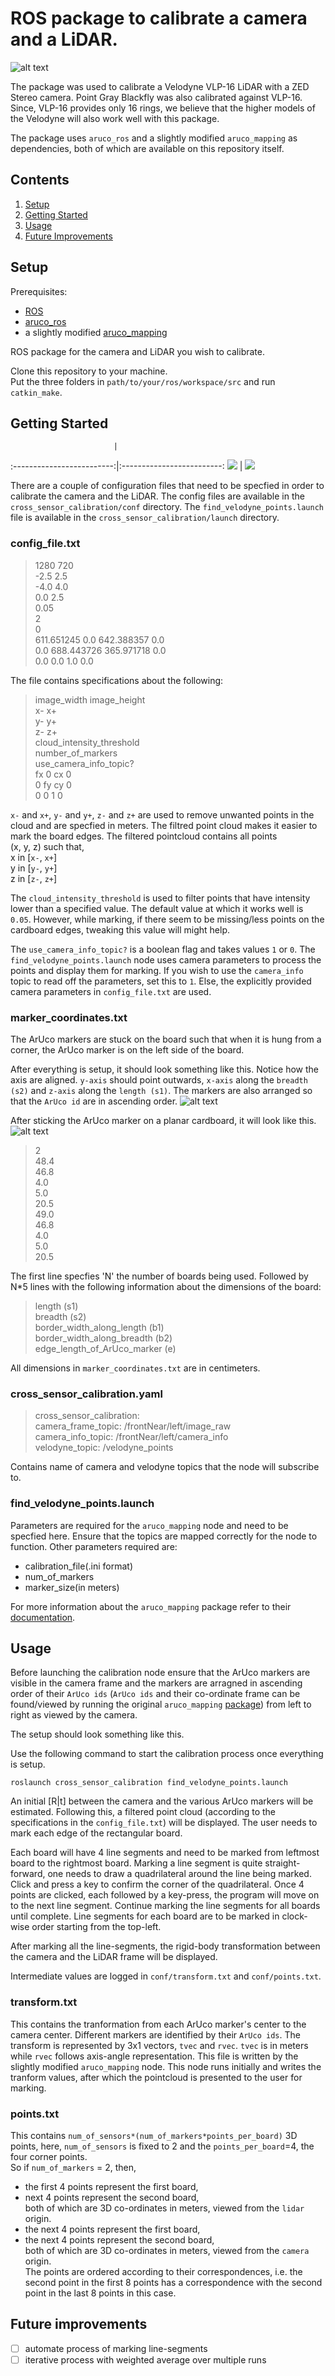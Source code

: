 # ROS package to calibrate a camera and a LiDAR.

![alt text](images/pcl.png "Pointcloud of the setup")

The package was used to calibrate a Velodyne VLP-16 LiDAR with a ZED Stereo camera. Point Gray Blackfly was also calibrated against VLP-16. Since, VLP-16 provides only 16 rings, we believe that the higher models of the Velodyne will also work well with this package.

The package uses `aruco_ros` and a slightly modified `aruco_mapping` as dependencies, both of which are available on this repository itself.


## Contents
1. [Setup](#setup)
2. [Getting Started](#getting-started)
3. [Usage](#usage)
4. [Future Improvements](#future-improvements)

## Setup
Prerequisites:

* [ROS](http://www.ros.org/)  
* [aruco_ros](https://github.com/pal-robotics/aruco_ros)  
* a slightly modified [aruco_mapping](https://github.com/SmartRoboticSystems/aruco_mapping)  

ROS package for the camera and LiDAR you wish to calibrate.  

Clone this repository to your machine.  
Put the three folders in `path/to/your/ros/workspace/src` and run `catkin_make`.

## Getting Started

                           |  
:-------------------------:|:-------------------------:
![](images/setup_view1.jpg)  |  ![](images/setup_view2.jpg)

There are a couple of configuration files that need to be specfied in order to calibrate the camera and the LiDAR. The config files are available in the `cross_sensor_calibration/conf` directory. The `find_velodyne_points.launch` file is available in the `cross_sensor_calibration/launch` directory.

### config_file.txt

>1280 720  
>-2.5 2.5  
>-4.0 4.0  
>0.0 2.5  
>0.05  
>2  
>0  
>611.651245 0.0        642.388357 0.0  
>0.0        688.443726 365.971718 0.0  
>0.0        0.0        1.0        0.0  

The file contains specifications about the following:

>image_width image_height  
>x- x+  
>y- y+  
>z- z+  
>cloud_intensity_threshold  
>number_of_markers  
>use_camera_info_topic?  
>fx     0       cx      0  
>0      fy      cy      0  
>0      0       1       0 

`x-` and `x+`, `y-` and `y+`, `z-` and `z+` are used to remove unwanted points in the cloud and are specfied in meters. The filtred point cloud makes it easier to mark the board edges. The filtered pointcloud contains all points   
(x, y, z) such that,  
x in [`x-`, `x+`]  
y in [`y-`, `y+`]  
z in [`z-`, `z+`]  

The `cloud_intensity_threshold` is used to filter points that have intensity lower than a specified value. The default value at which it works well is `0.05`. However, while marking, if there seem to be missing/less points on the cardboard edges, tweaking this value will might help.

The `use_camera_info_topic?` is a boolean flag and takes values `1` or `0`. The `find_velodyne_points.launch` node uses camera parameters to process the points and display them for marking. If you wish to use the `camera_info` topic to read off the parameters, set this to `1`. Else, the explicitly provided camera parameters in `config_file.txt` are used.

### marker_coordinates.txt

The ArUco markers are stuck on the board such that when it is hung from a corner, the ArUco marker is on the left side of the board.

After everything is setup, it should look something like this. Notice how the axis are aligned. `y-axis` should point outwards, `x-axis` along the `breadth (s2)` and `z-axis` along the `length (s1)`. The markers are also arranged so that the `ArUco id` are in ascending order.
![alt text](images/aruco_axis.png "Axis of the ArUco markers as seen from aruco_mapping")

After sticking the ArUco marker on a planar cardboard, it will look like this.
![alt text](images/board_dim_label.jpg "Reference image for board dimensions")

>2  
>48.4  
>46.8  
>4.0  
>5.0  
>20.5  
>49.0  
>46.8  
>4.0  
>5.0  
>20.5  

The first line specfies 'N' the number of boards being used. Followed by N*5 lines with the following information about the dimensions of the board:
>length (s1)  
>breadth (s2)  
>border_width_along_length (b1)  
>border_width_along_breadth (b2)  
>edge_length_of_ArUco_marker (e)  

All dimensions in `marker_coordinates.txt` are in centimeters.


### cross_sensor_calibration.yaml

>cross_sensor_calibration:  
>  camera_frame_topic: /frontNear/left/image_raw  
>  camera_info_topic: /frontNear/left/camera_info  
>  velodyne_topic: /velodyne_points

Contains name of camera and velodyne topics that the node will subscribe to.

### find_velodyne_points.launch

Parameters are required for the `aruco_mapping` node and need to be specfied here. Ensure that the topics are mapped correctly for the node to function.
Other parameters required are:  
* calibration_file(.ini format)    
* num_of_markers  
* marker_size(in meters)  

For more information about the `aruco_mapping` package refer to their [documentation](https://github.com/SmartRoboticSystems/aruco_mapping).

## Usage

Before launching the calibration node ensure that the ArUco markers are visible in the camera frame and the markers are arragned in ascending order of their `ArUco ids` (`ArUco ids` and their co-ordinate frame can be found/viewed by running the original `aruco_mapping` [package](https://github.com/SmartRoboticSystems/aruco_mapping)) from left to right as viewed by the camera.

The setup should look something like this.


Use the following command to start the calibration process once everything is setup.

```shell
roslaunch cross_sensor_calibration find_velodyne_points.launch
```

An initial [R|t] between the camera and the various ArUco markers will be estimated. Following this, a filtered point cloud (according to the specifications in the `config_file.txt`) will be displayed. The user needs to mark each edge of the rectangular board.

Each board will have 4 line segments and need to be marked from leftmost board to the rightmost board. Marking a line segment is quite straight-forward, one needs to draw a quadrilateral around the line being marked. Click and press a key to confirm the corner of the quadrilateral. Once 4 points are clicked, each followed by a key-press, the program will move on to the next line segment. Continue marking the line segments for all boards until complete.
Line segments for each board are to be marked in clock-wise order starting from the top-left.

After marking all the line-segments, the rigid-body transformation between the camera and the LiDAR frame will be displayed.

Intermediate values are logged in `conf/transform.txt` and `conf/points.txt`.

### transform.txt
This contains the tranformation from each ArUco marker's center to the camera center. Different markers are identified by their `ArUco ids`. The transform is represented by 3x1 vectors, `tvec` and `rvec`. `tvec` is in meters while `rvec` follows axis-angle representation. This file is written by the slightly modified `aruco_mapping` node. This node runs initially and writes the tranform values, after which the pointcloud is presented to the user for marking.

### points.txt
This contains `num_of_sensors*(num_of_markers*points_per_board)` 3D points, here, `num_of_sensors` is fixed to 2 and the `points_per_board`=4, the four corner points.  
So if `num_of_markers` = 2, then,  
* the first 4 points represent the first board,  
* next 4 points represent the second board,  
both of which are 3D co-ordinates in meters, viewed from the `lidar` origin.  
* the next 4 points represent the first board,  
* the next 4 points represent the second board,  
both of which are 3D co-ordinates in meters, viewed from the `camera` origin.  
The points are ordered according to their correspondences, i.e. the second point in the first 8 points has a correspondence with the second point in the last 8 points in this case.

## Future improvements

- [ ] automate process of marking line-segments
- [ ] iterative process with weighted average over multiple runs
